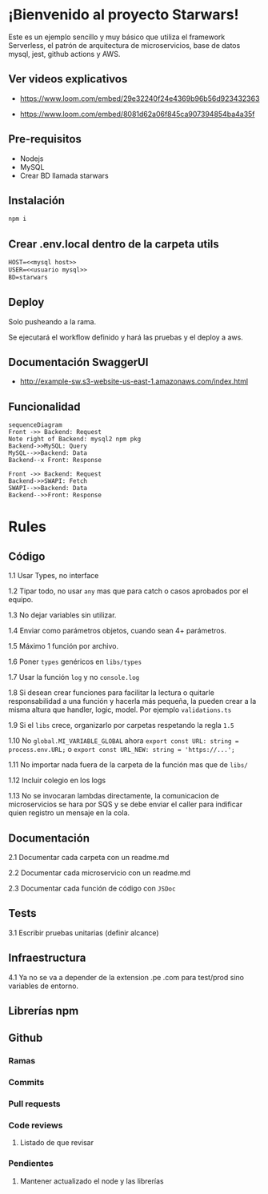 # ¡Bienvenido al proyecto Starwars!

Este es un ejemplo sencillo y muy básico que utiliza el framework Serverless, el patrón de arquitectura de microservicios, base de datos mysql, jest, github actions y AWS.

## Ver videos explicativos

-   https://www.loom.com/embed/29e32240f24e4369b96b56d923432363

-   https://www.loom.com/embed/8081d62a06f845ca907394854ba4a35f

## Pre-requisitos

-   Nodejs
-   MySQL
-   Crear BD llamada starwars

## Instalación

```sh
npm i
```

## Crear .env.local dentro de la carpeta utils

```txt
HOST=<<mysql host>>
USER=<<usuario mysql>>
BD=starwars
```

## Deploy

Solo pusheando a la rama.

Se ejecutará el workflow definido y hará las pruebas y el deploy a aws.

## Documentación SwaggerUI

-   http://example-sw.s3-website-us-east-1.amazonaws.com/index.html

## Funcionalidad

```mermaid
sequenceDiagram
Front ->> Backend: Request
Note right of Backend: mysql2 npm pkg
Backend->>MySQL: Query
MySQL-->>Backend: Data
Backend--x Front: Response

Front ->> Backend: Request
Backend->>SWAPI: Fetch
SWAPI-->>Backend: Data
Backend-->>Front: Response
```

# Rules

## Código

1.1 Usar Types, no interface

1.2 Tipar todo, no usar `any` mas que para catch o casos aprobados por el equipo.

1.3 No dejar variables sin utilizar.

1.4 Enviar como parámetros objetos, cuando sean 4+ parámetros.

1.5 Máximo 1 función por archivo.

1.6 Poner `types` genéricos en `libs/types`

1.7 Usar la función `log` y no `console.log`

1.8 Si desean crear funciones para facilitar la lectura o quitarle responsabilidad a una función y hacerla más pequeña, la pueden crear a la misma altura que handler, logic, model. Por ejemplo `validations.ts`

1.9 Si el `libs` crece, organizarlo por carpetas respetando la regla `1.5`

1.10 No `global.MI_VARIABLE_GLOBAL` ahora `export const URL: string = process.env.URL;` o `export const URL_NEW: string = 'https://...';`

1.11 No importar nada fuera de la carpeta de la función mas que de `libs/`

1.12 Incluir colegio en los logs

1.13 No se invocaran lambdas directamente, la comunicacion de microservicios se hara por SQS y se debe enviar el caller para indificar quien registro un mensaje en la cola.

## Documentación

2.1 Documentar cada carpeta con un readme.md

2.2 Documentar cada microservicio con un readme.md

2.3 Documentar cada función de código con `JSDoc`

## Tests

3.1 Escribir pruebas unitarias (definir alcance)

## Infraestructura

4.1 Ya no se va a depender de la extension .pe .com para test/prod sino variables de entorno.

## Librerías npm

## Github

### Ramas

### Commits

### Pull requests

### Code reviews

1. Listado de que revisar

### Pendientes

1. Mantener actualizado el node y las librerías
